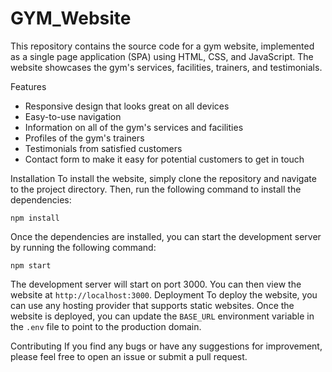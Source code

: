 # GYM_Website
This repository contains the source code for a gym website, implemented as a single page application (SPA) using HTML, CSS, and JavaScript. The website showcases the gym's services, facilities, trainers, and testimonials.

Features
* Responsive design that looks great on all devices
* Easy-to-use navigation
* Information on all of the gym's services and facilities
* Profiles of the gym's trainers
* Testimonials from satisfied customers
* Contact form to make it easy for potential customers to get in touch

Installation
To install the website, simply clone the repository and navigate to the project directory. Then, run the following command to install the dependencies:
```
npm install
```
Once the dependencies are installed, you can start the development server by running the following command:
```
npm start
```

The development server will start on port 3000. You can then view the website at `http://localhost:3000`.
Deployment
To deploy the website, you can use any hosting provider that supports static websites. Once the website is deployed, you can update the `BASE_URL` environment variable in the `.env` file to point to the production domain.

Contributing
If you find any bugs or have any suggestions for improvement, please feel free to open an issue or submit a pull request.
